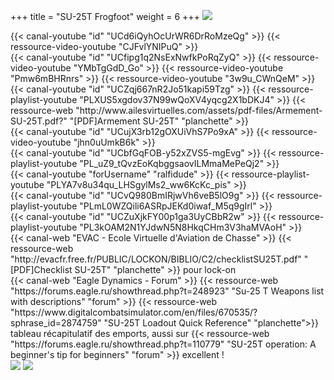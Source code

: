 +++
title = "SU-25T Frogfoot"
weight = 6
+++
<img src=/apprentissage/su25t_formation2.png class=decoration />

<div class="contenu"> <!-- le hangar de Sklang //-->
{{< canal-youtube "id" "UCd6iQyhOcUrWR6DrRoMzeQg" >}}
{{< ressource-video-youtube "CJFvlYNIPuQ" >}}
</div>

<div class="contenu"> <!-- TheSkyline35 //-->
{{< canal-youtube "id" "UCfipg1q2NsExNwfkPoRqZyQ" >}}
{{< ressource-video-youtube "YMbTgGdD_Go" >}}
{{< ressource-video-youtube "Pmw6mBHRnrs" >}}
{{< ressource-video-youtube "3w9u_CWnQeM" >}}
</div>

<div class="contenu"> <!-- Ailes Virtuelles //-->
{{< canal-youtube "id" "UCZqj667nR2Jo51kapi59Tzg" >}}
{{< ressource-playlist-youtube "PLXUS5xgdov37N99wQoXV4yqcg2X1bDKJ4" >}}
{{< ressource-web "http://www.ailesvirtuelles.com/assets/pdf-files/Armement-SU-25T.pdf?" "[PDF]Armement SU-25T" "planchette" >}}
</div>

<div class="contenu"> <!-- Wolf5 //-->
{{< canal-youtube "id" "UCujX3rb12gOXUiVhS7Po9xA" >}}
{{< ressource-video-youtube "jhn0uUmkB6k" >}}
</div>

<div class="contenu"> <!-- Commander Steinsch //-->
{{< canal-youtube "id" "UCbfGqFOB-y52xZVS5-mgEvg" >}}
{{< ressource-playlist-youtube "PL_uZ9_tQvzEoKqbggsaovILMmaMePeQj2" >}}
</div>

<div class="contenu"> <!-- ralfidude //-->
{{< canal-youtube "forUsername" "ralfidude" >}}
{{< ressource-playlist-youtube "PLYA7v8u34qu_LHSgylMs2_ww6KcKc_pis" >}}
</div>

<div class="contenu"> <!-- Banana Mayo //-->
{{< canal-youtube "id" "UCvQ980BmIRjwVh6veB5lO9g" >}}
{{< ressource-playlist-youtube "PLmL0WZQili6ASRpJEKd0iwaf_M5q9gIrl" >}}
</div>

<div class="contenu"> <!-- Grim Reapers //-->
{{< canal-youtube "id" "UCZuXjkFY00p1ga3UyCBbR2w" >}}
{{< ressource-playlist-youtube "PL3kOAM2N1YJdwN5N8HkqCHm3V3haMVAoH" >}}
</div>

<div class="contenu">
{{< canal-web "EVAC - Ecole Virtuelle d'Aviation de Chasse" >}}
{{< ressource-web "http://evacfr.free.fr/PUBLIC/LOCKON/BIBLIO/C2/checklistSU25T.pdf" "[PDF]Checklist SU-25T" "planchette" >}}
pour lock-on
</div>

<div class="contenu">
{{< canal-web "Eagle Dynamics - Forum" >}}
{{< ressource-web "https://forums.eagle.ru/showthread.php?t=248923" "Su-25 T Weapons list with descriptions" "forum" >}}
{{< ressource-web "https://www.digitalcombatsimulator.com/en/files/670535/?sphrase_id=2874759" "SU-25T Loadout Quick Reference" "planchette">}}
tableau récapitulatif des emports, aussi sur 
{{< ressource-web "https://forums.eagle.ru/showthread.php?t=110779" "SU-25T operation: A beginner's tip for beginners" "forum" >}}
excellent !
</div>

<img src=/apprentissage/su25t_nuit_sur_piste.png class=decoration />

<img src=/apprentissage/su25t_formation.png class=decoration />
